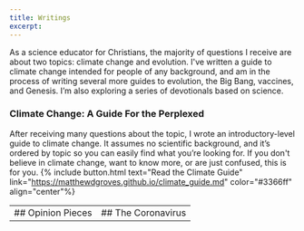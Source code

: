 ```yaml
---
title: Writings
excerpt:
---
```


As a science educator for Christians, the majority of questions I receive are about two topics: climate change and evolution. I've written a guide to climate change intended for people of any background, and am in the process of writing several more guides to evolution, the Big Bang, vaccines, and Genesis. I’m also exploring a series of devotionals based on science.

### Climate Change: A Guide For the Perplexed
After receiving many questions about the topic, I wrote an introductory-level guide to climate change. It assumes no scientific background, and it’s ordered by topic so you can easily find what you’re looking for. If you don't believe in climate change, want to know more, or are just confused, this is for you.
{% include button.html text="Read the Climate Guide" link="https://matthewdgroves.github.io/climate_guide.md" color="#3366ff" align="center"%}

<table>
    <tr>
        <td> ## Opinion Pieces</td>
        <td> ## The Coronavirus</td>
    </tr>
</table>